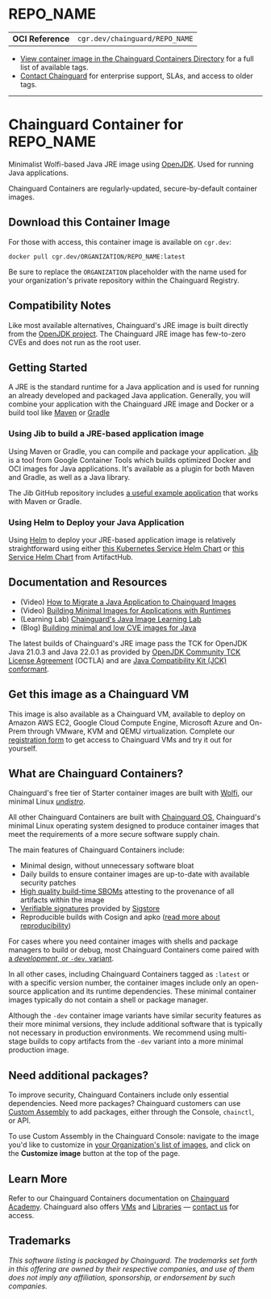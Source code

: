 <!--monopod:start-->
# REPO_NAME
| | |
| - | - |
| **OCI Reference** | `cgr.dev/chainguard/REPO_NAME` |


* [View container image in the Chainguard Containers Directory](https://images.chainguard.dev/directory/image/REPO_NAME/versions) for a full list of available tags.
* [Contact Chainguard](https://www.chainguard.dev/contact?utm_source=readmes) for enterprise support, SLAs, and access to older tags.

---
<!--monopod:end-->

<!--overview:start-->
# Chainguard Container for REPO_NAME

Minimalist Wolfi-based Java JRE image using [OpenJDK](https://openjdk.org/projects/jdk/). Used for running Java applications.

Chainguard Containers are regularly-updated, secure-by-default container images.
<!--overview:end-->

<!--getting:start-->
## Download this Container Image
For those with access, this container image is available on `cgr.dev`:

```
docker pull cgr.dev/ORGANIZATION/REPO_NAME:latest
```

Be sure to replace the `ORGANIZATION` placeholder with the name used for your organization's private repository within the Chainguard Registry.
<!--getting:end-->

<!--body:start-->
## Compatibility Notes

Like most available alternatives, Chainguard's JRE image is built directly from the [OpenJDK project](https://openjdk.org/). The Chainguard JRE image has few-to-zero CVEs and does not run as the root user.

## Getting Started

A JRE is the standard runtime for a Java application and is used for running an already developed and packaged Java application. Generally, you will combine your application with the Chainguard JRE image and Docker or a build tool like [Maven](https://maven.apache.org/) or [Gradle](https://gradle.org/)

### Using Jib to build a JRE-based application image

Using Maven or Gradle, you can compile and package your application. [Jib](https://github.com/GoogleContainerTools/jib/tree/master) is a tool from Google Container Tools which builds optimized Docker and OCI images for Java applications. It's available as a plugin for both Maven and Gradle, as well as a Java library. 

The Jib GitHub repository includes [a useful example application](https://github.com/GoogleContainerTools/jib/tree/master/examples/spring-boot) that works with Maven or Gradle.

### Using Helm to Deploy your Java Application

Using [Helm](https://helm.sh/) to deploy your JRE-based application image is relatively straightforward using either [this Kubernetes Service Helm Chart](https://github.com/gruntwork-io/helm-kubernetes-services/blob/main/charts/k8s-service/README.md) or [this Service Helm Chart](https://artifacthub.io/packages/helm/kvalitetsit/service) from ArtifactHub.

## Documentation and Resources

- (Video) [How to Migrate a Java Application to Chainguard Images](https://edu.chainguard.dev/chainguard/chainguard-images/videos/java-images/)
- (Video) [Building Minimal Images for Applications with Runtimes](https://edu.chainguard.dev/chainguard/chainguard-images/videos/minimal-runtime-images/)
- (Learning Lab) [Chainguard's Java Image Learning Lab](https://www.chainguard.dev/events/chainguards-java-image)
- (Blog) [Building minimal and low CVE images for Java](https://www.chainguard.dev/unchained/building-minimal-and-low-cve-images-for-java)

The latest builds of Chainguard's JRE image pass the TCK for OpenJDK Java 21.0.3 and Java 22.0.1 as provided by [OpenJDK Community TCK License Agreement](https://openjdk.org/legal/openjdk-tck-license.pdf) (OCTLA) and are [Java Compatibility Kit (JCK) conformant](https://www.chainguard.dev/unchained/chainguards-openjdk-java-images-are-now-jck-conformant).
<!--body:end-->

## Get this image as a Chainguard VM

This image is also available as a Chainguard VM, available to deploy on Amazon AWS EC2, Google Cloud Compute Engine, Microsoft Azure and On-Prem through VMware, KVM and QEMU virtualization. Complete our [registration form](https://get.chainguard.dev/vmearlyaccesswaitlist?utm_source=readmes) to get access to Chainguard VMs and try it out for yourself.

## What are Chainguard Containers?

Chainguard's free tier of Starter container images are built with [Wolfi](https://edu.chainguard.dev/open-source/wolfi/overview?utm_source=readmes), our minimal Linux _[undistro](https://edu.chainguard.dev/open-source/wolfi/overview/#why-undistro)_.

All other Chainguard Containers are built with [Chainguard OS](https://edu.chainguard.dev/chainguard/chainguard-os/overview/?utm_source=readmes), Chainguard's minimal Linux operating system designed to produce container images that meet the requirements of a more secure software supply chain.

The main features of Chainguard Containers include:

* Minimal design, without unnecessary software bloat
* Daily builds to ensure container images are up-to-date with available security patches
* [High quality build-time SBOMs](https://edu.chainguard.dev/chainguard/chainguard-images/working-with-images/retrieve-image-sboms/?utm_source=readmes) attesting to the provenance of all artifacts within the image
* [Verifiable signatures](https://edu.chainguard.dev/chainguard/chainguard-images/working-with-images/retrieve-image-sboms/) provided by [Sigstore](https://edu.chainguard.dev/open-source/sigstore/cosign/an-introduction-to-cosign/?utm_source=readmes)
* Reproducible builds with Cosign and apko ([read more about reproducibility](https://www.chainguard.dev/unchained/reproducing-chainguards-reproducible-image-builds?utm_source=readmes))

For cases where you need container images with shells and package managers to build or debug, most Chainguard Containers come paired with [a *development*, or `-dev`, variant](https://edu.chainguard.dev/chainguard/chainguard-images/about/differences-development-production/).

In all other cases, including Chainguard Containers tagged as `:latest` or with a specific version number, the container images include only an open-source application and its runtime dependencies. These minimal container images typically do not contain a shell or package manager.

Although the `-dev` container image variants have similar security features as their more minimal versions, they include additional software that is typically not necessary in production environments. We recommend using multi-stage builds to copy artifacts from the `-dev` variant into a more minimal production image.

## Need additional packages?

To improve security, Chainguard Containers include only essential dependencies. Need more packages? Chainguard customers can use [Custom Assembly](https://edu.chainguard.dev/chainguard/chainguard-images/features/ca-docs/custom-assembly/) to add packages, either through the Console, `chainctl`, or API.

To use Custom Assembly in the Chainguard Console: navigate to the image you'd like to customize in [your Organization's list of images](https://console.chainguard.dev/images/organization), and click on the **Customize image** button at the top of the page.

## Learn More

Refer to our Chainguard Containers documentation on [Chainguard Academy](https://edu.chainguard.dev/?utm_source=readmes). Chainguard also offers [VMs](https://www.chainguard.dev/vms?utm_source=readmes) and [Libraries](https://www.chainguard.dev/libraries?utm_source=readmes) — [contact us](https://www.chainguard.dev/contact?utm_source=readmes) for access.
 

## Trademarks

_This software listing is packaged by Chainguard. The trademarks set forth in this offering are owned by their respective companies, and use of them does not imply any affiliation, sponsorship, or endorsement by such companies._